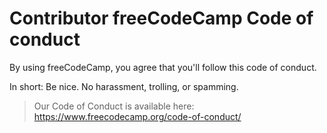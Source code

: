 # Contributor freeCodeCamp Code of conduct

By using freeCodeCamp, you agree that you'll follow this code of conduct.

In short: Be nice. No harassment, trolling, or spamming.

> Our Code of Conduct is available here: <https://www.freecodecamp.org/code-of-conduct/>
 
